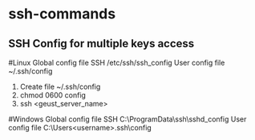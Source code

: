 # ssh-commands
## SSH Config for multiple keys access

#Linux
Global config file SSH
/etc/ssh/ssh_config
User config file
~/.ssh/config

1. Create file ~/.ssh/config
2. chmod 0600 config
3. ssh <geust_server_name>

#Windows
Global config file SSH
C:\ProgramData\ssh\sshd_config
User config file
C:\Users\<username>\.ssh\config
